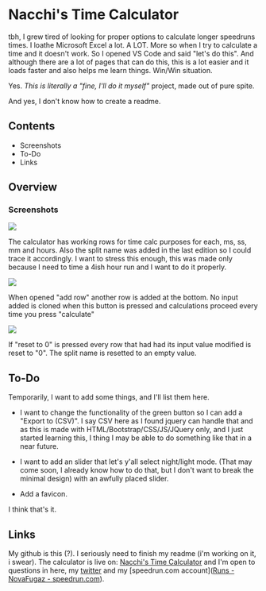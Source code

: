 # Nacchi's Time Calculator

tbh, I grew tired of looking for proper options to calculate longer speedruns times. I loathe Microsoft Excel a lot. A LOT. More so when I try to calculate a time and it doesn't work. So I opened VS Code and said "let's do this". And although there are a lot of pages that can do this, this is a lot easier and it loads faster and also helps me learn things. Win/Win situation.

Yes. *This is literally a "fine, I'll do it myself"* project, made out of pure spite.

And yes, I don't know how to create a readme.

## Contents

- Screenshots
- To-Do
- Links

## Overview

### Screenshots

![](C:\Users\Nacchi\AppData\Roaming\marktext\images\2023-04-30-20-47-27-image.png)

The calculator has working rows for time calc purposes for each, ms, ss, mm and hours. Also the split name was added in the last edition so I could trace it accordingly. I want to stress this enough, this was made only because I need to time a 4ish hour run and I want to do it properly.

![](C:\Users\Nacchi\AppData\Roaming\marktext\images\2023-04-30-20-49-29-image.png)

When opened "add row" another row is added at the bottom. No input added is cloned when this button is pressed and calculations proceed every time you press "calculate"

![](C:\Users\Nacchi\AppData\Roaming\marktext\images\2023-04-30-20-50-48-image.png)

If "reset to 0" is pressed every row that had had its input value modified is reset to "0". The split name is resetted to an empty value. 

## To-Do

Temporarily, I want to add some things, and I'll list them here.

- I want to change the functionality of the green button so I can add a "Export to (CSV)". I say CSV here as I found jquery can handle that and as this is made with HTML/Bootstrap/CSS/JS/JQuery only, and I just started learning this, I thing I may be able to do something like that in a near future.

- I want to add an slider that let's y'all select night/light mode. (That may come soon, I already know how to do that, but I don't want to break the minimal design) with an awfully placed slider.

- Add a favicon.

I think that's it.

## Links

My github is this (?). I seriously need to finish my readme (i'm working on it, i swear). The calculator is live on: [Nacchi's Time Calculator](https://novafugaz.github.io/timecalc/) and I'm open to questions in here, my [twitter](https://twitter.com/ARagingStorm) and my [speedrun.com account]([Runs - NovaFugaz - speedrun.com](https://www.speedrun.com/user/NovaFugaz)).
